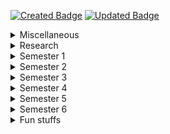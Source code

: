 [![Created Badge](https://badges.pufler.dev/created/isurunuwanthilaka/sa.msc.cse.uom)](https://badges.pufler.dev)
[![Updated Badge](https://badges.pufler.dev/updated/isurunuwanthilaka/sa.msc.cse.uom)](https://badges.pufler.dev)

<details>
  <summary>Miscellaneous</summary>
  <ol>
  <li><a href="">
  Identification of Memory Leaks</a></li>
  </ol>
</details>

<details>
  <summary>Research</summary>

  <ol>
  <li><a href="">Module</a></li>
  </ol>

</details>

<details>
  <summary>Semester 1</summary>

  <ol>
  <li><a href="">Module</a></li>
  </ol>

</details>

<details>
  <summary>Semester 2</summary>

  <ol>
  <li><a href="">Module</a></li>
  </ol>

</details>

<details>
  <summary>Semester 3</summary>

  <ol>
  <li><a href="">Module</a></li>
  </ol>

</details>

<details>
  <summary>Semester 4</summary>

  <ol>
  <li><a href="">Module</a></li>
  </ol>

</details>

<details>
  <summary>Semester 5</summary>

  <ol>
  <li><a href="">Module</a></li>
  </ol>

</details>

<details>
  <summary>Semester 6</summary>

  <ol>
  <li><a href="">Module</a></li>
  </ol>

</details>

<details>
  <summary>Fun stuffs</summary>

  <ol>
  <li><a href="">Module</a></li>
  </ol>

</details>
